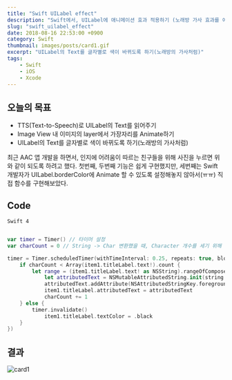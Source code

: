 ```yaml
---
title: "Swift UILabel effect"
description: "Swift에서, UILabel에 애니메이션 효과 적용하기 (노래방 가사 효과를 예시로)"
slug: "swift_uilabel_effect"
date: 2018-08-16 22:53:00 +0900
category: Swift
thumbnail: images/posts/card1.gif
excerpt: "UILabel의 Text를 글자별로 색이 바뀌도록 하기(노래방의 가사처럼)"
tags:
    - Swift
    - iOS
    - Xcode
---
```


## 오늘의 목표

- TTS(Text-to-Speech)로 UILabel의 Text를 읽어주기
- Image View 내 이미지의 layer에서 가장자리를 Animate하기
- UILabel의 Text를 글자별로 색이 바뀌도록 하기(노래방의 가사처럼)


최근 AAC 앱 개발을 하면서, 인지에 어려움이 따르는 친구들을 위해 사진을 누르면 위와 같이 되도록 하려고 했다. 첫번째, 두번째 기능은 쉽게 구현했지만, 세번째는 Swift 개발자가 UILabel.borderColor에 Animate 할 수 있도록 설정해놓지 않아서(ㅠㅠ) 직접 함수를 구현해보았다.

## Code

`Swift 4`

```swift

var timer = Timer() // 타이머 설정
var charCount = 0 // String -> Char 변환했을 때, Character 개수를 세기 위해 변수 설정

timer = Timer.scheduledTimer(withTimeInterval: 0.25, repeats: true, block: { timer in
	if charCount < Array(item1.titleLabel.text!).count {
		let range = (item1.titleLabel.text! as NSString).rangeOfComposedCharacterSequence(at: charCount)
       		let attributedText = NSMutableAttributedString.init(string: item1.titleLabel.text!)
        	attributedText.addAttribute(NSAttributedStringKey.foregroundColor, value: UIColor.green , range: range)
        	item1.titleLabel.attributedText = attributedText
        	charCount += 1
	} else {
		timer.invalidate()
        	item1.titleLabel.textColor = .black
	}
})
```

## 결과
![card1](/images/posts/card1.gif)
